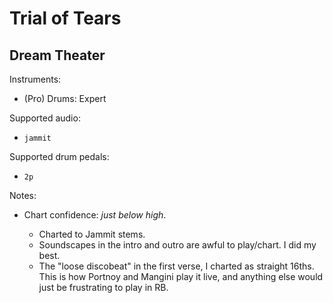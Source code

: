 # Trial of Tears

## Dream Theater

Instruments:

  * (Pro) Drums: Expert

Supported audio:

  * `jammit`

Supported drum pedals:

  * `2p`

Notes:

  * Chart confidence: *just below high*.

    * Charted to Jammit stems.
    * Soundscapes in the intro and outro are awful to play/chart. I did my best.
    * The "loose discobeat" in the first verse, I charted as straight
      16ths. This is how Portnoy and Mangini play it live, and anything else
      would just be frustrating to play in RB.
